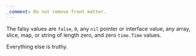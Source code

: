 ```yaml
---
_comment: Do not remove front matter.
---
```


The falsy values are `false`, `0`, any `nil` pointer or interface value, any array, slice, map, or string of length zero, and zero `time.Time` values.

Everything else is truthy.
